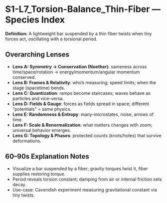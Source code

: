 # S1-L7_Torsion-Balance_Thin-Fiber — Species Index
**Definition:** A lightweight bar suspended by a thin fiber twists when tiny forces act, oscillating with a torsional period.

## Overarching Lenses

- **Lens A: Symmetry -> Conservation (Noether)**: sameness across time/space/rotation → energy/momentum/angular momentum conserved.
- **Lens B: Frames & Relativity**: who’s measuring; speed limits; when the stage (spacetime) bends.
- **Lens C: Quantization**: ramps become staircases; waves behave as particles and vice-versa.
- **Lens D: Fields & Gauge**: forces as fields spread in space; different “potentials” = same physics.
- **Lens E: Randomness & Entropy**: many-microstates, noise, arrows of time.
- **Lens F: Scale & Renormalization**: what matters changes with zoom; universal behavior emerges.
- **Lens G: Topology & Phases**: protected counts (knots/holes) that survive deformations.

## 60–90s Explanation Notes
- Visualize a bar suspended by a fiber; gravity torques twist it, fiber supplies restoring torque.
- Period reveals torsion constant; damping from air or internal friction sets decay.
- Use-case: Cavendish experiment measuring gravitational constant via tiny twists.

